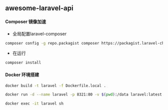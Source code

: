 ## awesome-laravel-api

#### Composer 镜像加速

- 全局配置laravel-composer

```bash
composer config -g repo.packagist composer https://packagist.laravel-china.org
```

- 在运行

```bash
composer install
```

#### Docker 环境搭建

```bash
docker build -t laravel -f Dockerfile.local .
```

```bash
docker run -d --name laravel -p 8321:80 -v $(pwd):/data laravel:latest
```

```bash
docker exec -it laravel sh
```
